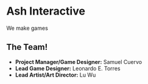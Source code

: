 # Ash Interactive
We make games

## The Team!
- **Project Manager/Game Designer:** Samuel Cuervo
- **Lead Game Designer:** Leonardo E. Torres
- **Lead Artist/Art Director:** Lu Wu
